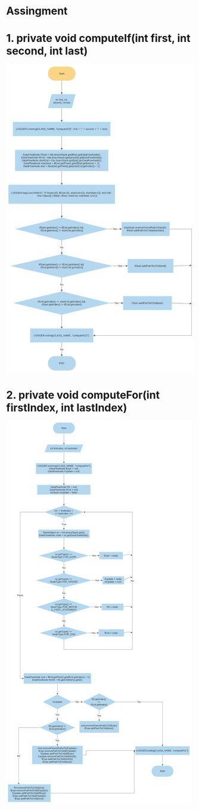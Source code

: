 # Assingment

# 1. private void computeIf(int first, int second, int last)

![Linker.computeIf](/images/Linker.computeIf.svg)

# 2. private void computeFor(int firstIndex, int lastIndex)
![Linker.computeFor](/images/Linker.computeFor.svg)

